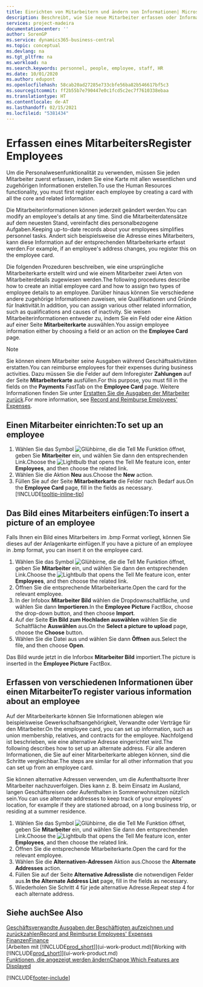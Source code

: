 ```yaml
---
title: Einrichten von Mitarbeitern und ändern von Informationen| Microsoft Docs
description: Beschreibt, wie Sie neue Mitarbeiter erfassen oder Informationen für vorhandene Mitarbeiter bearbeiten.
services: project-madeira
documentationcenter: ''
author: SorenGP
ms.service: dynamics365-business-central
ms.topic: conceptual
ms.devlang: na
ms.tgt_pltfrm: na
ms.workload: na
ms.search.keywords: personnel, people, employee, staff, HR
ms.date: 10/01/2020
ms.author: edupont
ms.openlocfilehash: 58cab20ad27285e733cbfe56ba82b546617bf5c3
ms.sourcegitcommit: ff2b55b7e790447e0c1fcd5c2ec7f7610338ebaa
ms.translationtype: HT
ms.contentlocale: de-AT
ms.lasthandoff: 02/15/2021
ms.locfileid: "5381434"
---
```

# <a name="register-employees"></a><span data-ttu-id="1437f-103">Erfassen eines Mitarbeiters</span><span class="sxs-lookup"><span data-stu-id="1437f-103">Register Employees</span></span>
<span data-ttu-id="1437f-104">Um die Personalwesenfunktionalität zu verwenden, müssen Sie jeden Mitarbeiter zuerst erfassen, indem Sie eine Karte mit allen wesentlichen und zugehörigen Informationen erstellen.</span><span class="sxs-lookup"><span data-stu-id="1437f-104">To use the Human Resources functionality, you must first register each employee by creating a card with all the core and related information.</span></span>

<span data-ttu-id="1437f-105">Die Mitarbeiterinformationen können jederzeit geändert werden.</span><span class="sxs-lookup"><span data-stu-id="1437f-105">You can modify an employee's details at any time.</span></span> <span data-ttu-id="1437f-106">Sind die Mitarbeiterdatensätze auf dem neuesten Stand, vereinfacht dies personalbezogene Aufgaben.</span><span class="sxs-lookup"><span data-stu-id="1437f-106">Keeping up-to-date records about your employees simplifies personnel tasks.</span></span> <span data-ttu-id="1437f-107">Ändert sich beispielsweise die Adresse eines Mitarbeiters, kann diese Information auf der entsprechenden Mitarbeiterkarte erfasst werden.</span><span class="sxs-lookup"><span data-stu-id="1437f-107">For example, if an employee's address changes, you register this on the employee card.</span></span>

<span data-ttu-id="1437f-108">Die folgenden Prozeduren beschreiben, wie eine ursprüngliche Mitarbeiterkarte erstellt wird und wie einem Mitarbeiter zwei Arten von Mitarbeiterdetails zugewiesen werden.</span><span class="sxs-lookup"><span data-stu-id="1437f-108">The following procedures describe how to create an initial employee card and how to assign two types of employee details to an employee.</span></span> <span data-ttu-id="1437f-109">Darüber hinaus können Sie verschiedene andere zugehörige Informationen zuweisen, wie Qualifikationen und Gründe für Inaktivität.</span><span class="sxs-lookup"><span data-stu-id="1437f-109">In addition, you can assign various other related information, such as qualifications and causes of inactivity.</span></span> <span data-ttu-id="1437f-110">Sie weisen Mitarbeiterinformationen entweder zu, indem Sie ein Feld oder eine Aktion auf einer Seite **Mitarbeiterkarte** auswählen.</span><span class="sxs-lookup"><span data-stu-id="1437f-110">You assign employee information either by choosing a field or an action on the **Employee Card** page.</span></span>

> [!NOTE]  
> <span data-ttu-id="1437f-111">Sie können einem Mitarbeiter seine Ausgaben während Geschäftsaktivitäten erstatten.</span><span class="sxs-lookup"><span data-stu-id="1437f-111">You can reimburse employees for their expenses during business activities.</span></span> <span data-ttu-id="1437f-112">Dazu müssen Sie die Felder auf dem Inforegister **Zahlungen** auf der Seite **Mitarbeiterkarte** ausfüllen.</span><span class="sxs-lookup"><span data-stu-id="1437f-112">For this purpose, you must fill in the fields on the **Payments** FastTab on the **Employee Card** page.</span></span> <span data-ttu-id="1437f-113">Weitere Informationen finden Sie unter [Erstatten Sie die Ausgaben der Mitarbeiter zurück](finance-how-record-reimburse-employee-expenses.md).</span><span class="sxs-lookup"><span data-stu-id="1437f-113">For more information, see [Record and Reimburse Employees' Expenses](finance-how-record-reimburse-employee-expenses.md).</span></span>

## <a name="to-set-up-an-employee"></a><span data-ttu-id="1437f-114">Einen Mitarbeiter einrichten:</span><span class="sxs-lookup"><span data-stu-id="1437f-114">To set up an employee</span></span>
1. <span data-ttu-id="1437f-115">Wählen Sie das Symbol ![Glühbirne, die die Tell Me Funktion öffnet](media/ui-search/search_small.png "Tell Me-Funktion"), geben Sie **Mitarbeiter** ein, und wählen Sie dann den entsprechenden Link.</span><span class="sxs-lookup"><span data-stu-id="1437f-115">Choose the ![Lightbulb that opens the Tell Me feature](media/ui-search/search_small.png "Tell me what you want to do") icon, enter **Employees**, and then choose the related link.</span></span>
2. <span data-ttu-id="1437f-116">Wählen Sie die Aktion **Neu** aus.</span><span class="sxs-lookup"><span data-stu-id="1437f-116">Choose the **New** action.</span></span>
3. <span data-ttu-id="1437f-117">Füllen Sie auf der Seite **Mitarbeiterkarte** die Felder nach Bedarf aus.</span><span class="sxs-lookup"><span data-stu-id="1437f-117">On the **Employee Card** page, fill in the fields as necessary.</span></span> [!INCLUDE[tooltip-inline-tip](includes/tooltip-inline-tip_md.md)]

## <a name="to-insert-a-picture-of-an-employee"></a><span data-ttu-id="1437f-118">Das Bild eines Mitarbeiters einfügen:</span><span class="sxs-lookup"><span data-stu-id="1437f-118">To insert a picture of an employee</span></span>
<span data-ttu-id="1437f-119">Falls Ihnen ein Bild eines Mitarbeiters im .bmp Format vorliegt,  können Sie dieses auf der Anlagenkarte einfügen.</span><span class="sxs-lookup"><span data-stu-id="1437f-119">If you have a picture of an employee in .bmp format, you can insert it on the employee card.</span></span>

1. <span data-ttu-id="1437f-120">Wählen Sie das Symbol ![Glühbirne, die die Tell Me Funktion öffnet](media/ui-search/search_small.png "Tell Me-Funktion"), geben Sie **Mitarbeiter** ein, und wählen Sie dann den entsprechenden Link.</span><span class="sxs-lookup"><span data-stu-id="1437f-120">Choose the ![Lightbulb that opens the Tell Me feature](media/ui-search/search_small.png "Tell me what you want to do") icon, enter **Employees**, and then choose the related link.</span></span>
2. <span data-ttu-id="1437f-121">Öffnen Sie die entsprechende Mitarbeiterkarte.</span><span class="sxs-lookup"><span data-stu-id="1437f-121">Open the card for the relevant employee.</span></span>
3. <span data-ttu-id="1437f-122">In der Infobox **Mitarbeiter Bild** wählen die Dropdownschaltfläche, und wählen Sie dann **Importieren**.</span><span class="sxs-lookup"><span data-stu-id="1437f-122">In the **Employee Picture** FactBox, choose the drop-down button, and then choose **Import**.</span></span>
4. <span data-ttu-id="1437f-123">Auf der Seite **Ein Bild zum Hochladen auswählen** wählen Sie die Schaltfläche **Auswählen** aus.</span><span class="sxs-lookup"><span data-stu-id="1437f-123">On the **Select a picture to upload** page, choose the **Choose** button.</span></span>
5. <span data-ttu-id="1437f-124">Wählen Sie die Datei aus und wählen Sie dann **Öffnen** aus.</span><span class="sxs-lookup"><span data-stu-id="1437f-124">Select the file, and then choose **Open**.</span></span>

<span data-ttu-id="1437f-125">Das Bild wurde jetzt in die Inforbox **Mitarbeiter Bild** importiert.</span><span class="sxs-lookup"><span data-stu-id="1437f-125">The picture is inserted in the **Employee Picture** FactBox.</span></span>

## <a name="to-register-various-information-about-an-employee"></a><span data-ttu-id="1437f-126">Erfassen von verschiedenen Informationen über einen Mitarbeiter</span><span class="sxs-lookup"><span data-stu-id="1437f-126">To register various information about an employee</span></span>
<span data-ttu-id="1437f-127">Auf der Mitarbeiterkarte können Sie Informationen ablegen wie beispielsweise Gewerkschaftsangehörigkeit, Verwandte oder Verträge für den Mitarbeiter.</span><span class="sxs-lookup"><span data-stu-id="1437f-127">On the employee card, you can set up information, such as union membership, relatives, and contracts for the employee.</span></span> <span data-ttu-id="1437f-128">Nachfolgend ist beschrieben, wie eine alternative Adresse eingerichtet wird.</span><span class="sxs-lookup"><span data-stu-id="1437f-128">The following describes how to set up an alternate address.</span></span> <span data-ttu-id="1437f-129">Für alle anderen Informationen, die Sie auf einer Mitarbeiterkarte ablegen können, sind die Schritte vergleichbar.</span><span class="sxs-lookup"><span data-stu-id="1437f-129">The steps are similar for all other information that you can set up from an employee card.</span></span>

<span data-ttu-id="1437f-130">Sie können alternative Adressen verwenden, um die Aufenthaltsorte Ihrer Mitarbeiter nachzuverfolgen. Dies kann z. B. beim Einsatz im Ausland, langen Geschäftsreisen oder Aufenthalten in Sommerwohnsitzen nützlich sein.</span><span class="sxs-lookup"><span data-stu-id="1437f-130">You can use alternate addresses to keep track of your employees’ location, for example if they are stationed abroad, on a long business trip, or residing at a summer residence.</span></span>

1. <span data-ttu-id="1437f-131">Wählen Sie das Symbol ![Glühbirne, die die Tell Me Funktion öffnet](media/ui-search/search_small.png "Tell Me-Funktion"), geben Sie **Mitarbeiter** ein, und wählen Sie dann den entsprechenden Link.</span><span class="sxs-lookup"><span data-stu-id="1437f-131">Choose the ![Lightbulb that opens the Tell Me feature](media/ui-search/search_small.png "Tell me what you want to do") icon, enter **Employees**, and then choose the related link.</span></span>
2. <span data-ttu-id="1437f-132">Öffnen Sie die entsprechende Mitarbeiterkarte.</span><span class="sxs-lookup"><span data-stu-id="1437f-132">Open the card for the relevant employee.</span></span>
3. <span data-ttu-id="1437f-133">Wählen Sie die **Alternativen-Adressen** Aktion aus.</span><span class="sxs-lookup"><span data-stu-id="1437f-133">Choose the **Alternate Addresses** action.</span></span>
4. <span data-ttu-id="1437f-134">Füllen Sie auf der Seite **Alternative Adressliste** die notwendigen Felder aus.</span><span class="sxs-lookup"><span data-stu-id="1437f-134">**In the Alternate Address List** page, fill in the fields as necessary.</span></span>
5. <span data-ttu-id="1437f-135">Wiederholen Sie Schritt 4 für jede alternative Adresse.</span><span class="sxs-lookup"><span data-stu-id="1437f-135">Repeat step 4 for each alternate address.</span></span>

## <a name="see-also"></a><span data-ttu-id="1437f-136">Siehe auch</span><span class="sxs-lookup"><span data-stu-id="1437f-136">See Also</span></span>
[<span data-ttu-id="1437f-137">Geschäftsverwandte Ausgaben der Beschäftigten aufzeichnen und zurückzahlen</span><span class="sxs-lookup"><span data-stu-id="1437f-137">Record and Reimburse Employees' Expenses</span></span>](finance-how-record-reimburse-employee-expenses.md)  
[<span data-ttu-id="1437f-138">Finanzen</span><span class="sxs-lookup"><span data-stu-id="1437f-138">Finance</span></span>](finance.md)  
<span data-ttu-id="1437f-139">[Arbeiten mit [!INCLUDE[prod_short](includes/prod_short.md)]](ui-work-product.md)</span><span class="sxs-lookup"><span data-stu-id="1437f-139">[Working with [!INCLUDE[prod_short](includes/prod_short.md)]](ui-work-product.md)</span></span>  
[<span data-ttu-id="1437f-140">Funktionen, die angezeigt werden ändern</span><span class="sxs-lookup"><span data-stu-id="1437f-140">Change Which Features are Displayed</span></span>](ui-experiences.md)


[!INCLUDE[footer-include](includes/footer-banner.md)]